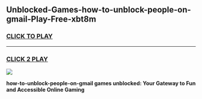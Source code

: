 
## Unblocked-Games-how-to-unblock-people-on-gmail-Play-Free-xbt8m
<h3>
<a href="https://premium76.site?title=how-to-unblock-people-on-gmail&ref=10A">CLICK TO PLAY</a></h3>
<hr>

<h3>
<a href="https://premium76.site?title=how-to-unblock-people-on-gmail&ref=10A">CLICK 2 PLAY</a>
  
</h3>

<a href="https://premium76.site?title=how-to-unblock-people-on-gmail&ref=10A"><img src="https://clearcache.store/games.png"></a>


**how-to-unblock-people-on-gmail games unblocked: Your Gateway to Fun and Accessible Online Gaming**
